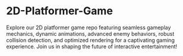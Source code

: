 # 2D-Platformer-Game
Explore our 2D platformer game repo featuring seamless gameplay mechanics, dynamic animations, advanced enemy behaviors, robust collision detection, and optimized rendering for a captivating gaming experience. Join us in shaping the future of interactive entertainment!
